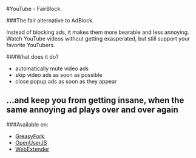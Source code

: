 #YouTube - FairBlock


###The fair alternative to AdBlock.

Instead of blocking ads, it makes them more bearable and less annoying.
Watch YouTube videos without getting exasperated, but still support your favorite YouTubers.

###What does it do?

- automatically mute video ads
- skip video ads as soon as possible
- close popup ads as soon as they appear

...and keep you from getting insane, when the same annoying ad plays over and over again
-
###Available on:

- [GreasyFork](https://greasyfork.org/de/scripts/13725-youtube-fair-ad-block "YouTube FairBlock")
- [OpenUserJS](https://openuserjs.org/scripts/VVind0wM4ker/YouTube_FairBlock "YouTube FairBlock")
- [WebExtender](http://www.webextender.net/scripts/show/487464.html "YouTube FairBlock")
